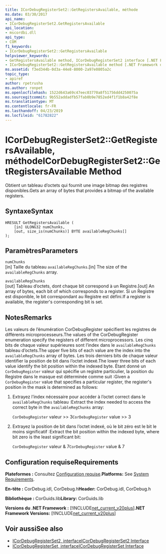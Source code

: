 ```yaml
---
title: ICorDebugRegisterSet2::GetRegistersAvailable, méthode
ms.date: 03/30/2017
api_name:
- ICorDebugRegisterSet2.GetRegistersAvailable
api_location:
- mscordbi.dll
api_type:
- COM
f1_keywords:
- ICorDebugRegisterSet2::GetRegistersAvailable
helpviewer_keywords:
- GetRegistersAvailable method, ICorDebugRegisterSet2 interface [.NET Framework debugging]
- ICorDebugRegisterSet2::GetRegistersAvailable method [.NET Framework debugging]
ms.assetid: f3ed344b-0d3a-44e8-8000-2a97e0805a2c
topic_type:
- apiref
author: rpetrusha
ms.author: ronpet
ms.openlocfilehash: 1522d643a69c47eec03770a8f51756dd4250075a
ms.sourcegitcommit: 9b552addadfb57fab0b9e7852ed4f1f1b8a42f8e
ms.translationtype: MT
ms.contentlocale: fr-FR
ms.lasthandoff: 04/23/2019
ms.locfileid: "61782822"
---
```

# <a name="icordebugregisterset2getregistersavailable-method"></a><span data-ttu-id="0a15c-102">ICorDebugRegisterSet2::GetRegistersAvailable, méthode</span><span class="sxs-lookup"><span data-stu-id="0a15c-102">ICorDebugRegisterSet2::GetRegistersAvailable Method</span></span>
<span data-ttu-id="0a15c-103">Obtient un tableau d’octets qui fournit une image bitmap des registres disponibles.</span><span class="sxs-lookup"><span data-stu-id="0a15c-103">Gets an array of bytes that provides a bitmap of the available registers.</span></span>  
  
## <a name="syntax"></a><span data-ttu-id="0a15c-104">Syntaxe</span><span class="sxs-lookup"><span data-stu-id="0a15c-104">Syntax</span></span>  
  
```  
HRESULT GetRegistersAvailable (  
    [in] ULONG32 numChunks,  
    [out, size_is(numChunks)] BYTE availableRegChunks[]  
);  
```  
  
## <a name="parameters"></a><span data-ttu-id="0a15c-105">Paramètres</span><span class="sxs-lookup"><span data-stu-id="0a15c-105">Parameters</span></span>  
 `numChunks`  
 <span data-ttu-id="0a15c-106">[in] Taille du tableau `availableRegChunks`.</span><span class="sxs-lookup"><span data-stu-id="0a15c-106">[in] The size of the `availableRegChunks` array.</span></span>  
  
 `availableRegChunks`  
 <span data-ttu-id="0a15c-107">[out] Tableau d’octets, dont chaque bit correspond à un Registre.</span><span class="sxs-lookup"><span data-stu-id="0a15c-107">[out] An array of bytes, each bit of which corresponds to a register.</span></span> <span data-ttu-id="0a15c-108">Si un Registre est disponible, le bit correspondant au Registre est défini.</span><span class="sxs-lookup"><span data-stu-id="0a15c-108">If a register is available, the register's corresponding bit is set.</span></span>  
  
## <a name="remarks"></a><span data-ttu-id="0a15c-109">Notes</span><span class="sxs-lookup"><span data-stu-id="0a15c-109">Remarks</span></span>  
 <span data-ttu-id="0a15c-110">Les valeurs de l’énumération CorDebugRegister spécifient les registres de différents microprocesseurs.</span><span class="sxs-lookup"><span data-stu-id="0a15c-110">The values of the CorDebugRegister enumeration specify the registers of different microprocessors.</span></span> <span data-ttu-id="0a15c-111">Les cinq bits de chaque valeur supérieures sont l’index dans le `availableRegChunks` tableau d’octets.</span><span class="sxs-lookup"><span data-stu-id="0a15c-111">The upper five bits of each value are the index into the `availableRegChunks` array of bytes.</span></span> <span data-ttu-id="0a15c-112">Les trois derniers bits de chaque valeur identifier la position de bit dans l’octet indexé.</span><span class="sxs-lookup"><span data-stu-id="0a15c-112">The lower three bits of each value identify the bit position within the indexed byte.</span></span> <span data-ttu-id="0a15c-113">Étant donné un `CorDebugRegister` valeur qui spécifie un registre particulier, la position du Registre dans le masque est déterminée comme suit :</span><span class="sxs-lookup"><span data-stu-id="0a15c-113">Given a `CorDebugRegister` value that specifies a particular register, the register's position in the mask is determined as follows:</span></span>  
  
1. <span data-ttu-id="0a15c-114">Extrayez l’index nécessaire pour accéder à l’octet correct dans le `availableRegChunks` tableau :</span><span class="sxs-lookup"><span data-stu-id="0a15c-114">Extract the index needed to access the correct byte in the `availableRegChunks` array:</span></span>  
  
     <span data-ttu-id="0a15c-115">`CorDebugRegister` valeur >> 3</span><span class="sxs-lookup"><span data-stu-id="0a15c-115">`CorDebugRegister` value >> 3</span></span>  
  
2. <span data-ttu-id="0a15c-116">Extrayez la position de bit dans l’octet indexé, où le bit zéro est le bit le moins significatif :</span><span class="sxs-lookup"><span data-stu-id="0a15c-116">Extract the bit position within the indexed byte, where bit zero is the least significant bit:</span></span>  
  
     <span data-ttu-id="0a15c-117">`CorDebugRegister` valeur & 7</span><span class="sxs-lookup"><span data-stu-id="0a15c-117">`CorDebugRegister` value & 7</span></span>  
  
## <a name="requirements"></a><span data-ttu-id="0a15c-118">Configuration requise</span><span class="sxs-lookup"><span data-stu-id="0a15c-118">Requirements</span></span>  
 <span data-ttu-id="0a15c-119">**Plateformes :** Consultez [Configuration requise](../../../../docs/framework/get-started/system-requirements.md).</span><span class="sxs-lookup"><span data-stu-id="0a15c-119">**Platforms:** See [System Requirements](../../../../docs/framework/get-started/system-requirements.md).</span></span>  
  
 <span data-ttu-id="0a15c-120">**En-tête :** CorDebug.idl, CorDebug.h</span><span class="sxs-lookup"><span data-stu-id="0a15c-120">**Header:** CorDebug.idl, CorDebug.h</span></span>  
  
 <span data-ttu-id="0a15c-121">**Bibliothèque :** CorGuids.lib</span><span class="sxs-lookup"><span data-stu-id="0a15c-121">**Library:** CorGuids.lib</span></span>  
  
 <span data-ttu-id="0a15c-122">**Versions du .NET Framework :** [!INCLUDE[net_current_v20plus](../../../../includes/net-current-v20plus-md.md)]</span><span class="sxs-lookup"><span data-stu-id="0a15c-122">**.NET Framework Versions:** [!INCLUDE[net_current_v20plus](../../../../includes/net-current-v20plus-md.md)]</span></span>  
  
## <a name="see-also"></a><span data-ttu-id="0a15c-123">Voir aussi</span><span class="sxs-lookup"><span data-stu-id="0a15c-123">See also</span></span>

- [<span data-ttu-id="0a15c-124">ICorDebugRegisterSet2, interface</span><span class="sxs-lookup"><span data-stu-id="0a15c-124">ICorDebugRegisterSet2 Interface</span></span>](../../../../docs/framework/unmanaged-api/debugging/icordebugregisterset2-interface.md)
- [<span data-ttu-id="0a15c-125">ICorDebugRegisterSet, interface</span><span class="sxs-lookup"><span data-stu-id="0a15c-125">ICorDebugRegisterSet Interface</span></span>](../../../../docs/framework/unmanaged-api/debugging/icordebugregisterset-interface.md)
